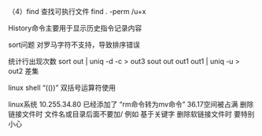 （4）find 查找可执行文件
find . -perm /u+x

History命令主要用于显示历史指令记录内容

sort问题
对罗马字符不支持，导致排序错误

统计行出现次数
sort out | uniq -d -c > out3
sout out out1 out1 | uniq -u > out2 差集

linux shell
     “(())” 双括号运算符使用

linux系统
	10.255.34.80 已经添加了 “rm命令转为mv命令”
	36.17空间被占满
	删除链接文件时 文件名或目录后面不要加/ 例如 基于关键字
	删除软链接文件时 要特别小心